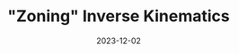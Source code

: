 ---
title: '"Zoning" Inverse Kinematics'
layout: default
modal-id: 4
date: 2023-12-02
img: zoning_ik.png
alt: image-alt
project-date: December 2023
client: personal project
category: robotics, python, git
description: |
    [Github](https://github.com/Rodeosocks/Zoning-IK)

    Here I created a novel method for numerically solving inverse kinematics problems for serial link manipulators with redundant degrees of freedom. It uses the fundamental idea that the "best" pose is the one that reaches the target position while moving the joints the least.
---